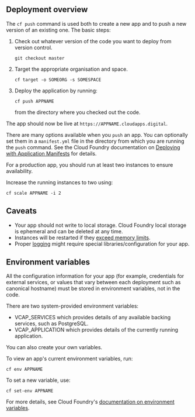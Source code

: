 ## Deployment overview

The `cf push` command is used both to create a new app and to push a new version of an existing one. The basic steps:

1. Check out whatever version of the code you want to deploy from version control.

    ```
    git checkout master
    ```


1. Target the appropriate organisation and space.

    ```
    cf target -o SOMEORG -s SOMESPACE
    ```

1. Deploy the application by running:

    ```
    cf push APPNAME
    ```

    from the directory where you checked out the code.

The app should now be live at `https://APPNAME.cloudapps.digital`.

There are many options available when you ``push`` an app. You can optionally set them in a ``manifest.yml`` file in the directory from which you are running the ``push`` command. See the Cloud Foundry documentation on [Deploying with Application Manifests](http://docs.cloudfoundry.org/devguide/deploy-apps/manifest.html) for details.

For a production app, you should run at least two instances to ensure availability.

Increase the running instances to two using:

``cf scale APPNAME -i 2``

## Caveats
* Your app should not write to local storage. Cloud Foundry local storage is ephemeral and can be deleted at any time.
* Instances will be restarted if they [exceed memory limits](/managing_apps/quotas/).
* Proper [logging](/deploying_apps/logging/) might require special libraries/configuration for your app.

## Environment variables

All the configuration information for your app (for example, credentials for external services, or values that vary between each deployment such as canonical hostname) must be stored in environment variables, not in the code.

There are two system-provided environment variables:

* VCAP_SERVICES which provides details of any available backing services, such as PostgreSQL.
* VCAP_APPLICATION which provides details of the currently running application.

You can also create your own variables.

To view an app's current environment variables, run:

``cf env APPNAME``

To set a new variable, use:

``cf set-env APPNAME``

For more details, see Cloud Foundry's [documentation on environment variables](https://docs.cloudfoundry.org/devguide/deploy-apps/environment-variable.html).